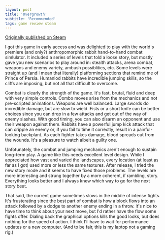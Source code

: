 ```yaml
---
layout: post
title: 'Overgrowth'
subtitle: 'Recommended'
tags: game review steam
---
```


[Originally published on Steam](https://steamcommunity.com/id/jlericson/recommended/25000/)


 I got this game in early access and was delighted to play with the world's premiere (and only?) anthropomorphic rabbit hand-to-hand combat simlulator. It included a series of levels that told a loose story, but mostly gave you new scenarios to play around in: stealth attacks, arena combat, weapons and enemy variety, ambush possiblities, etc. Some levels were straight up (and I mean that literally) platforming sections that remind me of Prince of Persia. Humaniod rabbits have incredible jumping skills, so the cliffs are imposing, but not all that difficult to overcome.
 

 

 Combat is clearly the strength of the game. It's fast, brutal, fluid and deep with very simple controls. Combo moves arise from the mechanics and not pre-scripted animations. Weapons are well balanced. Large swords do incredible damage, but are slow to wield. Fists or a short knife can be better choices since you can drop in a few attacks and get out of the way of enemy slashes. With good timing, you can also disarm an opponent and use their weapon against them. Rabbits have a powerful jump kick attack that can cripple an enemy or, if you fail to time it correctly, result in a painful-looking backplant. As each fighter takes damage, blood spreads out from the wounds. It's a pleasure to watch albeit a guilty one.
 

 

 Unfotunately, the combat and jumping mechanics aren't enough to sustain long-term play. A game like this needs excellent level design. While I appreciated how vast and varied the landscapes, every location (at least as far as I got) used more or less the same textures. After release, I tried the new story mode and it seems to have fixed those problems. The levels are more interesting and strung together by a more coherent, if rambling, story. Everything looks better and I always knew which way to go for the next story beat.
 

 

 That said, the current game sometimes slows in the middle of intense fights. It's frusterating since the best part of combat is how a block flows into an attack followed by a dodge to another enemy ending in a throw. It's nice to have time to think about your next move, but I'd rather have the flow some fights offer. Dialing back the graphical options kills the good looks, but does nothing for the speed of action. I think I'll have to wait for performance updates or a new computer. (And to be fair, this is my laptop not a gaming rig.)
